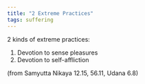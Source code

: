 ```yaml
---
title: "2 Extreme Practices"
tags: suffering
---
```


2 kinds of extreme practices: 

1. Devotion to sense pleasures 
2. Devotion to self-affliction 

(from Samyutta Nikaya 12.15, 56.11, Udana 6.8)
